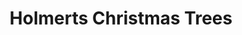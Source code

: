 ---
title: "Holmerts Christmas Trees"
url: /township-of-georgian-bluffs/holmerts-christmas-trees/
shop: Garten-Center
---